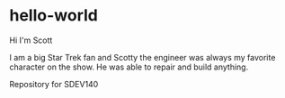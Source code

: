 # hello-world

Hi I'm Scott 

I am a big Star Trek fan and Scotty the engineer was always my favorite character on the show.
He was able to repair and build anything.

Repository for SDEV140
